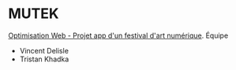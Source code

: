 # MUTEK
[Optimisation Web - Projet app d'un festival d'art numérique](https://tim-montmorency.com/timdoc/582-424MO/projet-app-festival-art-numerique/).
Équipe
- Vincent Delisle
- Tristan Khadka
